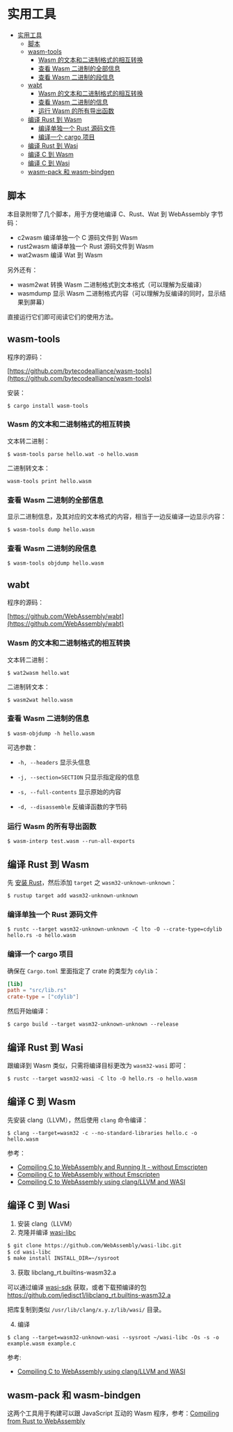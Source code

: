 # 实用工具

<!-- @import "[TOC]" {cmd="toc" depthFrom=1 depthTo=6 orderedList=false} -->

<!-- code_chunk_output -->

- [实用工具](#实用工具)
  - [脚本](#脚本)
  - [wasm-tools](#wasm-tools)
    - [Wasm 的文本和二进制格式的相互转换](#wasm-的文本和二进制格式的相互转换)
    - [查看 Wasm 二进制的全部信息](#查看-wasm-二进制的全部信息)
    - [查看 Wasm 二进制的段信息](#查看-wasm-二进制的段信息)
  - [wabt](#wabt)
    - [Wasm 的文本和二进制格式的相互转换](#wasm-的文本和二进制格式的相互转换-1)
    - [查看 Wasm 二进制的信息](#查看-wasm-二进制的信息)
    - [运行 Wasm 的所有导出函数](#运行-wasm-的所有导出函数)
  - [编译 Rust 到 Wasm](#编译-rust-到-wasm)
    - [编译单独一个 Rust 源码文件](#编译单独一个-rust-源码文件)
    - [编译一个 cargo 项目](#编译一个-cargo-项目)
  - [编译 Rust 到 Wasi](#编译-rust-到-wasi)
  - [编译 C 到 Wasm](#编译-c-到-wasm)
  - [编译 C 到 Wasi](#编译-c-到-wasi)
  - [wasm-pack 和 wasm-bindgen](#wasm-pack-和-wasm-bindgen)

<!-- /code_chunk_output -->

## 脚本

本目录附带了几个脚本，用于方便地编译 C、Rust、Wat 到 WebAssembly 字节码：

- c2wasm 编译单独一个 C 源码文件到 Wasm
- rust2wasm 编译单独一个 Rust 源码文件到 Wasm
- wat2wasm 编译 Wat 到 Wasm

另外还有：

- wasm2wat 转换 Wasm 二进制格式到文本格式（可以理解为反编译）
- wasmdump 显示 Wasm 二进制格式内容（可以理解为反编译的同时，显示结果到屏幕）

直接运行它们即可阅读它们的使用方法。

## wasm-tools

程序的源码：

[https://github.com/bytecodealliance/wasm-tools](https://github.com/bytecodealliance/wasm-tools)

安装：

`$ cargo install wasm-tools`

### Wasm 的文本和二进制格式的相互转换

文本转二进制：

`$ wasm-tools parse hello.wat -o hello.wasm`

二进制转文本：

`wasm-tools print hello.wasm`

### 查看 Wasm 二进制的全部信息

显示二进制信息，及其对应的文本格式的内容，相当于一边反编译一边显示内容：

`$ wasm-tools dump hello.wasm`

### 查看 Wasm 二进制的段信息

`$ wasm-tools objdump hello.wasm`

## wabt

程序的源码：

[https://github.com/WebAssembly/wabt](https://github.com/WebAssembly/wabt)

### Wasm 的文本和二进制格式的相互转换

文本转二进制：

`$ wat2wasm hello.wat`

二进制转文本：

`$ wasm2wat hello.wasm`

### 查看 Wasm 二进制的信息

`$ wasm-objdump -h hello.wasm`

可选参数：

- `-h, --headers`
  显示头信息

- `-j, --section=SECTION`
  只显示指定段的信息

- `-s, --full-contents`
  显示原始的内容

- `-d, --disassemble`
  反编译函数的字节码

### 运行 Wasm 的所有导出函数

`$ wasm-interp test.wasm --run-all-exports`

## 编译 Rust 到 Wasm

先 [安装 Rust](https://www.rust-lang.org/tools/install)，然后添加 `target` 之 `wasm32-unknown-unknown`：

`$ rustup target add wasm32-unknown-unknown`

### 编译单独一个 Rust 源码文件

`$ rustc --target wasm32-unknown-unknown -C lto -O --crate-type=cdylib hello.rs -o hello.wasm`

### 编译一个 cargo 项目

确保在 `Cargo.toml` 里面指定了 crate 的类型为 `cdylib`：

```toml
[lib]
path = "src/lib.rs"
crate-type = ["cdylib"]
```

然后开始编译：

`$ cargo build --target wasm32-unknown-unknown --release`

## 编译 Rust 到 Wasi

跟编译到 Wasm 类似，只需将编译目标更改为 `wasm32-wasi` 即可：

`$ rustc --target wasm32-wasi -C lto -O hello.rs -o hello.wasm`

## 编译 C 到 Wasm

先安装 clang（LLVM），然后使用 `clang` 命令编译：

`$ clang --target=wasm32 -c --no-standard-libraries hello.c -o hello.wasm`

参考：

- [Compiling C to WebAssembly and Running It - without Emscripten](https://depth-first.com/articles/2019/10/16/compiling-c-to-webassembly-and-running-it-without-emscripten/)
- [Compiling C to WebAssembly without Emscripten](https://dassur.ma/things/c-to-webassembly/)
- [Compiling C to WebAssembly using clang/LLVM and WASI](https://00f.net/2019/04/07/compiling-to-webassembly-with-llvm-and-clang/)

## 编译 C 到 Wasi

1. 安装 clang（LLVM）
2. 克隆并编译 [wasi-libc](https://github.com/WebAssembly/wasi-libc)

```bash
$ git clone https://github.com/WebAssembly/wasi-libc.git
$ cd wasi-libc
$ make install INSTALL_DIR=~/sysroot
```

3. 获取 libclang_rt.builtins-wasm32.a

可以通过编译 [wasi-sdk](https://github.com/WebAssembly/wasi-sdk) 获取，或者下载预编译的包 https://github.com/jedisct1/libclang_rt.builtins-wasm32.a

把库复制到类似 `/usr/lib/clang/x.y.z/lib/wasi/` 目录。

4. 编译

`$ clang --target=wasm32-unknown-wasi --sysroot ~/wasi-libc -Os -s -o example.wasm example.c`

参考:

- [Compiling C to WebAssembly using clang/LLVM and WASI](https://00f.net/2019/04/07/compiling-to-webassembly-with-llvm-and-clang/)

## wasm-pack 和 wasm-bindgen

这两个工具用于构建可以跟 JavaScript 互动的 Wasm 程序，参考：[Compiling from Rust to WebAssembly](https://developer.mozilla.org/en-US/docs/WebAssembly/Rust_to_wasm)

